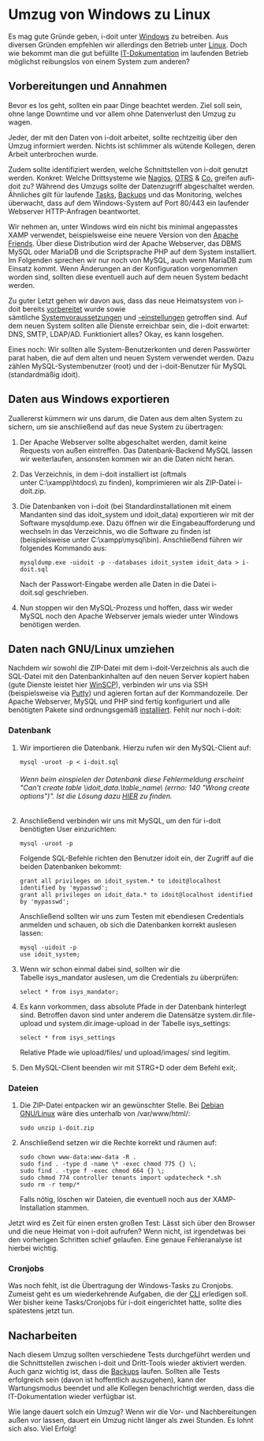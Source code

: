 # Umzug von Windows zu Linux

Es mag gute Gründe geben, i-doit unter [Windows](../installation/manuelle-installation/microsoft-windows-server/index.md) zu betreiben. Aus diversen Gründen empfehlen wir allerdings den Betrieb unter [Linux](../installation/manuelle-installation/debian.md). Doch wie bekommt man die gut befüllte [IT-Dokumentation](../glossar.md#Glossar-IT-Dokumentation) im laufenden Betrieb möglichst reibungslos von einem System zum anderen?

Vorbereitungen und Annahmen
---------------------------

Bevor es los geht, sollten ein paar Dinge beachtet werden. Ziel soll sein, ohne lange Downtime und vor allem ohne Datenverlust den Umzug zu wagen.

Jeder, der mit den Daten von i-doit arbeitet, sollte rechtzeitig über den Umzug informiert werden. Nichts ist schlimmer als wütende Kollegen, deren Arbeit unterbrochen wurde.

Zudem sollte identifiziert werden, welche Schnittstellen von i-doit genutzt werden. Konkret: Welche Drittsysteme wie [Nagios](../automatisierung-und-integration/network-monitoring/nagios.md), [OTRS](../automatisierung-und-integration/service-desk/otrs-help-desk.md) & [Co.](../daten-konsolidieren/index.md) greifen aufi-doit zu? Während des Umzugs sollte der Datenzugriff abgeschaltet werden. Ähnliches gilt für laufende [Tasks](../automatisierung-und-integration/cli/index.md), [Backups](../wartung-und-betrieb/daten-sichern-und-wiederherstellen/index.md) und das Monitoring, welches überwacht, dass auf dem Windows-System auf Port 80/443 ein laufender Webserver HTTP-Anfragen beantwortet.

Wir nehmen an, unter Windows wird ein nicht bis minimal angepasstes XAMP verwendet, beispielsweise eine neuere Version von den [Apache Friends](https://www.apachefriends.org/). Über diese Distribution wird der Apache Webserver, das DBMS MySQL oder MariaDB und die Scriptsprache PHP auf dem System installiert. Im Folgenden sprechen wir nur noch von MySQL, auch wenn MariaDB zum Einsatz kommt. Wenn Änderungen an der Konfiguration vorgenommen worden sind, sollten diese eventuell auch auf dem neuen System bedacht werden.

Zu guter Letzt gehen wir davon aus, dass das neue Heimatsystem von i-doit bereits [vorbereitet](../installation/manuelle-installation/index.md) wurde sowie sämtliche [Systemvoraussetzungen](../installation/systemvoraussetzungen.md) und [\-einstellungen](../installation/manuelle-installation/systemeinstellungen.md) getroffen sind. Auf dem neuen System sollten alle Dienste erreichbar sein, die i-doit erwartet: DNS, SMTP, LDAP/AD. Funktioniert alles? Okay, es kann losgehen.

Eines noch: Wir sollten alle System-Benutzerkonten und deren Passwörter parat haben, die auf dem alten und neuen System verwendet werden. Dazu zählen MySQL-Systembenutzer (root) und der i-doit-Benutzer für MySQL (standardmäßig idoit).

Daten aus Windows exportieren
-----------------------------

Zuallererst kümmern wir uns darum, die Daten aus dem alten System zu sichern, um sie anschließend auf das neue System zu übertragen:

1.  Der Apache Webserver sollte abgeschaltet werden, damit keine Requests von außen eintreffen. Das Datenbank-Backend MySQL lassen wir weiterlaufen, ansonsten kommen wir an die Daten nicht heran.
2.  Das Verzeichnis, in dem i-doit installiert ist (oftmals unter C:\xampp\htdocs\ zu finden), komprimieren wir als ZIP-Datei i-doit.zip.
3.  Die Datenbanken von i-doit (bei Standardinstallationen mit einem Mandanten sind das idoit_system und idoit_data) exportieren wir mit der Software mysqldump.exe. Dazu öffnen wir die Eingabeaufforderung und wechseln in das Verzeichnis, wo die Software zu finden ist (beispielsweise unter C:\xampp\mysql\bin\). Anschließend führen wir folgendes Kommando aus:
    
        mysqldump.exe -uidoit -p --databases idoit_system idoit_data > i-doit.sql
    
    Nach der Passwort-Eingabe werden alle Daten in die Datei i-doit.sql geschrieben.
    
4.  Nun stoppen wir den MySQL-Prozess und hoffen, dass wir weder MySQL noch den Apache Webserver jemals wieder unter Windows benötigen werden.

Daten nach GNU/Linux umziehen
-----------------------------

Nachdem wir sowohl die ZIP-Datei mit dem i-doit-Verzeichnis als auch die SQL-Datei mit den Datenbankinhalten auf den neuen Server kopiert haben (gute Dienste leistet hier [WinSCP](http://winscp.net/eng/docs/lang:de)), verbinden wir uns via SSH (beispielsweise via [Putty](http://www.putty.org/)) und agieren fortan auf der Kommandozeile. Der Apache Webserver, MySQL und PHP sind fertig konfiguriert und alle benötigten Pakete sind ordnungsgemäß [installiert](../installation/index.md). Fehlt nur noch i-doit:

### Datenbank

1.  Wir importieren die Datenbank. Hierzu rufen wir den MySQL-Client auf:
    
        mysql -uroot -p < i-doit.sql
    
    ###### Wenn beim einspielen der Datenbank diese Fehlermeldung erscheint "Can't create table \idoit\_data\.\table\_name\ (errno: 140 "Wrong create options")". Ist die Lösung dazu [HIER](../administration/troubleshooting/cant-create-table.md) zu finden.
    
      
    
2.  Anschließend verbinden wir uns mit MySQL, um den für i-doit benötigten User einzurichten:
    
        mysql -uroot -p
    
    Folgende SQL-Befehle richten den Benutzer idoit ein, der Zugriff auf die beiden Datenbanken bekommt: 
    
        grant all privileges on idoit_system.* to idoit@localhost identified by 'mypasswd';  
        grant all privileges on idoit_data.* to idoit@localhost identified by 'mypasswd';
    
    Anschließend sollten wir uns zum Testen mit ebendiesen Credentials anmelden und schauen, ob sich die Datenbanken korrekt auslesen lassen:
    
        mysql -uidoit -p
        use idoit_system;
    
3.  Wenn wir schon einmal dabei sind, sollten wir die Tabelle isys_mandator auslesen, um die Credentials zu überprüfen:
    
        select * from isys_mandator;
    
4.  Es kann vorkommen, dass absolute Pfade in der Datenbank hinterlegt sind. Betroffen davon sind unter anderem die Datensätze system.dir.file-upload und system.dir.image-upload in der Tabelle isys_settings:
    
        select * from isys_settings
    
    Relative Pfade wie upload/files/ und upload/images/ sind legitim.
    
5.  Den MySQL-Client beenden wir mit STRG+D oder dem Befehl exit;.

### Dateien

1.  Die ZIP-Datei entpacken wir an gewünschter Stelle. Bei [Debian GNU/Linux](../installation/manuelle-installation/debian.md) wäre dies unterhalb von /var/www/html/: 
    
        sudo unzip i-doit.zip
    
2.  Anschließend setzen wir die Rechte korrekt und räumen auf:
    
        sudo chown www-data:www-data -R .
        sudo find . -type d -name \* -exec chmod 775 {} \;
        sudo find . -type f -exec chmod 664 {} \;
        sudo chmod 774 controller tenants import updatecheck *.sh
        sudo rm -r temp/*
    
    Falls nötig, löschen wir Dateien, die eventuell noch aus der XAMP-Installation stammen.
    

Jetzt wird es Zeit für einen ersten großen Test: Lässt sich über den Browser und die neue Heimat von i-doit aufrufen? Wenn nicht, ist irgendetwas bei den vorherigen Schritten schief gelaufen. Eine genaue Fehleranalyse ist hierbei wichtig.

### Cronjobs

Was noch fehlt, ist die Übertragung der Windows-Tasks zu Cronjobs. Zumeist geht es um wiederkehrende Aufgaben, die der [CLI](../automatisierung-und-integration/cli/index.md) erledigen soll. Wer bisher keine Tasks/Cronjobs für i-doit eingerichtet hatte, sollte dies spätestens jetzt tun.

Nacharbeiten
------------

Nach diesem Umzug sollten verschiedene Tests durchgeführt werden und die Schnittstellen zwischen i-doit und Dritt-Tools wieder aktiviert werden. Auch ganz wichtig ist, dass die [Backups](../wartung-und-betrieb/daten-sichern-und-wiederherstellen/index.md) laufen. Sollten alle Tests erfolgreich sein (davon ist hoffentlich auszugehen), kann der Wartungsmodus beendet und alle Kollegen benachrichtigt werden, dass die IT-Dokumentation wieder verfügbar ist.

Wie lange dauert solch ein Umzug? Wenn wir die Vor- und Nachbereitungen außen vor lassen, dauert ein Umzug nicht länger als zwei Stunden. Es lohnt sich also. Viel Erfolg!